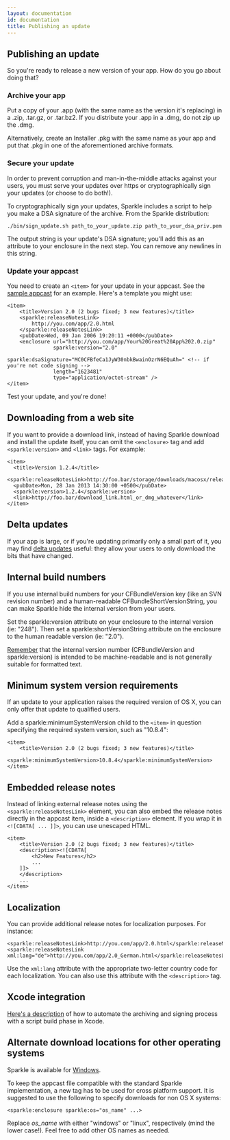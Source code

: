 ```yaml
---
layout: documentation
id: documentation
title: Publishing an update
---
```

## Publishing an update

So you're ready to release a new version of your app. How do you go about doing that?

### Archive your app

Put a copy of your .app (with the same name as the version it's replacing) in a .zip, .tar.gz, or .tar.bz2. If you distribute your .app in a .dmg, do not zip up the .dmg.

Alternatively, create an Installer .pkg with the same name as your app and put that .pkg in one of the aforementioned archive formats.

### Secure your update

In order to prevent corruption and man-in-the-middle attacks against your users, you must serve your updates over https or cryptographically sign your updates (or choose to do both!).

To cryptographically sign your updates, Sparkle includes a script to help you make a DSA signature of the archive. From the Sparkle distribution:

    ./bin/sign_update.sh path_to_your_update.zip path_to_your_dsa_priv.pem

The output string is your update's DSA signature; you'll add this as an attribute to your enclosure in the next step. You can remove any newlines in this string.

### Update your appcast

You need to create an `<item>` for your update in your appcast. See the [sample appcast](/files/sparkletestcast.xml) for an example. Here's a template you might use:

    <item>
        <title>Version 2.0 (2 bugs fixed; 3 new features)</title>
        <sparkle:releaseNotesLink>
            http://you.com/app/2.0.html
        </sparkle:releaseNotesLink>
        <pubDate>Wed, 09 Jan 2006 19:20:11 +0000</pubDate>
        <enclosure url="http://you.com/app/Your%20Great%20App%202.0.zip"
                   sparkle:version="2.0"
                   sparkle:dsaSignature="MC0CFBfeCa1JyW30nbkBwainOzrN6EQuAh=" <!-- if you're not code signing -->
                   length="1623481"
                   type="application/octet-stream" />
    </item>

Test your update, and you're done!

## Downloading from a web site

If you want to provide a download link, instead of having Sparkle download and install the update itself, you can omit the `<enclosure>` tag and add `<sparkle:version>` and `<link>` tags. For example:

    <item>
      <title>Version 1.2.4</title>
      <sparkle:releaseNotesLink>http://foo.bar/storage/downloads/macosx/release_notes_test.html</sparkle:releaseNotesLink>
      <pubDate>Mon, 28 Jan 2013 14:30:00 +0500</pubDate>
      <sparkle:version>1.2.4</sparkle:version>
      <link>http://foo.bar/download_link.html_or_dmg_whatever</link>
    </item>

## Delta updates

If your app is large, or if you're updating primarily only a small part of it, you may find [delta updates](/documentation/delta-updates) useful: they allow your users to only download the bits that have changed.

## Internal build numbers

If you use internal build numbers for your CFBundleVersion key (like an SVN revision number) and a human-readable CFBundleShortVersionString, you can make Sparkle hide the internal version from your users.

Set the sparkle:version attribute on your enclosure to the internal version (ie: "248"). Then set a sparkle:shortVersionString attribute on the enclosure to the human readable version (ie: "2.0").

[Remember](http://lists.apple.com/archives/carbon-dev/2006/Jun/msg00139.html) that the internal version number (CFBundleVersion and sparkle:version) is intended to be machine-readable and is not generally suitable for formatted text.

## Minimum system version requirements

If an update to your application raises the required version of OS X, you can only offer that update to qualified users.

Add a sparkle:minimumSystemVersion child to the `<item>` in question specifying the required system version, such as "10.8.4":

    <item>
        <title>Version 2.0 (2 bugs fixed; 3 new features)</title>
        <sparkle:minimumSystemVersion>10.8.4</sparkle:minimumSystemVersion>
    </item>

## Embedded release notes

Instead of linking external release notes using the `<sparkle:releaseNotesLink>` element, you can also embed the release notes directly in the appcast item, inside a `<description>` element. If you wrap it in `<![CDATA[ ... ]]>`, you can use unescaped HTML.

    <item>
        <title>Version 2.0 (2 bugs fixed; 3 new features)</title>
        <description><![CDATA[
            <h2>New Features</h2>
            ...
        ]]>
        </description>
        ...
    </item>

## Localization

You can provide additional release notes for localization purposes. For instance:

    <sparkle:releaseNotesLink>http://you.com/app/2.0.html</sparkle:releaseNotesLink>
    <sparkle:releaseNotesLink xml:lang="de">http://you.com/app/2.0_German.html</sparkle:releaseNotesLink>

Use the `xml:lang` attribute with the appropriate two-letter country code for each localization. You can also use this attribute with the `<description>` tag.

## Xcode integration

[Here's a description](https://web.archive.org/web/20120708050000/http://www.entropy.ch/blog/Developer/2008/09/22/Sparkle-Appcast-Automation-in-Xcode.html) of how to automate the archiving and signing process with a script build phase in Xcode.

## Alternate download locations for other operating systems

Sparkle is available for [Windows](http://winsparkle.org).

To keep the appcast file compatible with the standard Sparkle implementation, a new tag has to be used for cross platform support. It is suggested to use the following to specify downloads for non OS X systems:

    <sparkle:enclosure sparkle:os="os_name" ...>

Replace _os_name_ with either "windows" or "linux", respectively (mind the lower case!). Feel free to add other OS names as needed.
